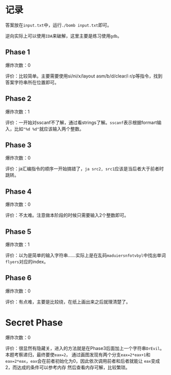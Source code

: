 # 记录

答案放在`input.txt`中，运行`./bomb input.txt`即可。

逆向实际上可以使用`IDA`来破解，这里主要是练习使用`gdb`。

## Phase 1

爆炸次数：0

评价：比较简单。主要需要使用si/ni/x/layout asm/b/d/clear/i r/p等指令，找到答案字符串所在位置即可。

## Phase 2

爆炸次数：1

评价：一开始对sscanf不了解，通过看strings了解。`sscanf`表示根据formart输入，比如`"%d %d"`就应该输入两个整数。

## Phase 3

爆炸次数：0

评价：ja汇编指令的顺序一开始搞错了，`ja src2, src1`应该是当后者大于前者时跳转。

## Phase 4

爆炸次数：0

评价：不太难。注意做本阶段的时候只需要输入2个整数即可。

## Phase 5

爆炸次数：1

评价：以为是简单的输入字符串……实际上是在乱码`maduiersnfotvbyl`中找出单词`flyers`对应的index。

## Phase 6

爆炸次数：0

评价：有点难，主要是比较绕，在纸上画出来之后就理清楚了。

# Secret Phase

爆炸次数：0

评价：很显然有隐藏关，进入的方法就是在Phase3后面加上一个字符串`DrEvil`。本题考察递归，最终要使`eax=2`，
通过画图发现有两个分支`eax=2*eax+1`和`eax=2*eax`，`eax`会在前者初始化为0，因此依次调用前者和后者就能让
`eax`变成2，而达成的条件可以参考内存
然后查看内存可解，比较繁琐。